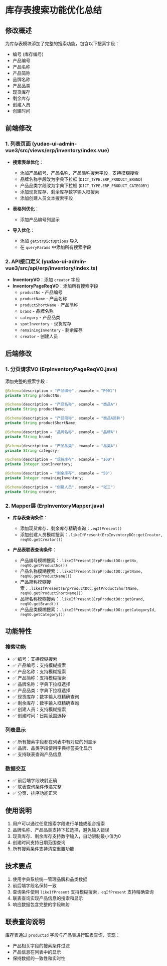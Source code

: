 # 库存表搜索功能优化总结

## 修改概述
为库存表模块添加了完整的搜索功能，包含以下搜索字段：
- 编号 (库存编号)
- 产品编号
- 产品名称
- 产品简称
- 品牌名称
- 产品品类
- 现货库存
- 剩余库存
- 创建人员
- 创建时间

## 前端修改

### 1. 列表页面 (yudao-ui-admin-vue3/src/views/erp/inventory/index.vue)
- **搜索表单优化**：
  - 添加产品编号、产品名称、产品简称搜索字段，支持模糊搜索
  - 品牌名称字段改为字典下拉框 (`DICT_TYPE.ERP_PRODUCT_BRAND`)
  - 产品品类字段改为字典下拉框 (`DICT_TYPE.ERP_PRODUCT_CATEGORY`)
  - 添加现货库存、剩余库存数字输入框搜索
  - 添加创建人员文本搜索字段
  
- **表格列优化**：
  - 添加产品编号列显示
  
- **导入优化**：
  - 添加 `getStrDictOptions` 导入
  - 在 `queryParams` 中添加所有搜索字段

### 2. API接口定义 (yudao-ui-admin-vue3/src/api/erp/inventory/index.ts)
- **InventoryVO**：添加 `creator` 字段
- **InventoryPageReqVO**：添加所有搜索字段
  - `productNo` - 产品编号
  - `productName` - 产品名称
  - `productShortName` - 产品简称
  - `brand` - 品牌名称
  - `category` - 产品品类
  - `spotInventory` - 现货库存
  - `remainingInventory` - 剩余库存
  - `creator` - 创建人员

## 后端修改

### 1. 分页请求VO (ErpInventoryPageReqVO.java)
添加完整的搜索字段：
```java
@Schema(description = "产品编号", example = "P001")
private String productNo;

@Schema(description = "产品名称", example = "商品A")
private String productName;

@Schema(description = "产品简称", example = "商品A简称")
private String productShortName;

@Schema(description = "品牌名称", example = "品牌A")
private String brand;

@Schema(description = "产品品类", example = "品类A")
private String category;

@Schema(description = "现货库存", example = "100")
private Integer spotInventory;

@Schema(description = "剩余库存", example = "50")
private Integer remainingInventory;

@Schema(description = "创建人员", example = "张三")
private String creator;
```

### 2. Mapper层 (ErpInventoryMapper.java)
- **库存表查询条件**：
  - 添加现货库存、剩余库存精确查询：`.eqIfPresent()`
  - 添加创建人员模糊搜索：`.likeIfPresent(ErpInventoryDO::getCreator, reqVO.getCreator())`

- **产品表联表查询条件**：
  - 产品编号模糊搜索：`.likeIfPresent(ErpProductDO::getNo, reqVO.getProductNo())`
  - 产品名称模糊搜索：`.likeIfPresent(ErpProductDO::getName, reqVO.getProductName())`
  - 产品简称模糊搜索：`.likeIfPresent(ErpProductDO::getProductShortName, reqVO.getProductShortName())`
  - 品牌名称模糊搜索：`.likeIfPresent(ErpProductDO::getBrand, reqVO.getBrand())`
  - 产品品类模糊搜索：`.likeIfPresent(ErpProductDO::getCategoryId, reqVO.getCategory())`

## 功能特性

### 搜索功能
- ✅ 编号：支持模糊搜索
- ✅ 产品编号：支持模糊搜索
- ✅ 产品名称：支持模糊搜索
- ✅ 产品简称：支持模糊搜索
- ✅ 品牌名称：字典下拉框选择
- ✅ 产品品类：字典下拉框选择
- ✅ 现货库存：数字输入框精确查询
- ✅ 剩余库存：数字输入框精确查询
- ✅ 创建人员：支持模糊搜索
- ✅ 创建时间：日期范围选择

### 列表显示
- ✅ 所有搜索字段都在列表中有对应的列显示
- ✅ 品牌、品类字段使用字典标签美化显示
- ✅ 支持联表查询产品信息

### 数据交互
- ✅ 前后端字段映射正确
- ✅ 联表查询条件传递完整
- ✅ 分页、排序功能正常

## 使用说明
1. 用户可以通过任意搜索字段进行单独或组合搜索
2. 品牌名称、产品品类支持下拉选择，避免输入错误
3. 现货库存、剩余库存支持数字输入，自动限制最小值为0
4. 创建时间支持日期范围查询
5. 所有搜索条件支持清空重置功能

## 技术要点
1. 使用字典系统统一管理品牌和品类数据
2. 前后端字段名保持一致
3. 查询条件使用 `likeIfPresent` 支持模糊搜索，`eqIfPresent` 支持精确查询
4. 联表查询实现产品信息的搜索和显示
5. 响应数据包含完整的字段映射

## 联表查询说明
库存表通过 `productId` 字段与产品表进行联表查询，实现：
- 产品相关字段的搜索条件过滤
- 产品信息在列表中的显示
- 保持数据的一致性和实时性 